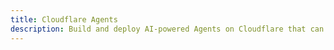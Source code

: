 ```yaml
---
title: Cloudflare Agents
description: Build and deploy AI-powered Agents on Cloudflare that can autonomously perform tasks, communicate with clients in real time, persist state, execute long-running and repeat tasks on a schedule, send emails,
---
```


